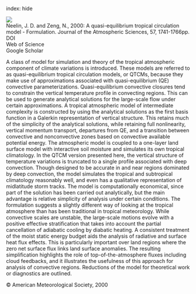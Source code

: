 index: hide

<div class="Citation">
    <div class="Citation-thumb CitationThumb-linked"  data-href="https://doi.org/10.1175/1520-0469(2000)057<1741:aqetcm>2.0.co;2">
      <img src="https://static.claimspace.cloud/climate-study-static/refs/thumbs/9/Neelin_and_Zeng_2000-thumb.png" />
    </div>

  <div class="Citation-body">
    <div class="Citation-text">Neelin, J. D. and Zeng, N., 2000: A quasi-equilibrium tropical circulation model - Formulation. <span class="Article-journal">Journal of the Atmospheric Sciences, </span><span class="Article-volume">57, </span>1741-1766pp.</div>
    <div class="Citation-links">
      <div class="CitationLink" data-href="https://doi.org/10.1175/1520-0469(2000)057<1741:aqetcm>2.0.co;2">
        <div class="CitationLink-icon CitationLink-Doi"></div>
        <div class="CitationLink-text">DOI</div>
      </div>
      <div class="CitationLink" data-href="http://cel.webofknowledge.com/InboundService.do?customersID=atyponcel&smartRedirect=yes&mode=FullRecord&IsProductCode=Yes&product=CEL&Init=Yes&Func=Frame&action=retrieve&SrcApp=literatum&SrcAuth=atyponcel&SID=7CNc3cIRaBKjGbSujFM&UT=WOS:000087392600004">
        <div class="CitationLink-icon CitationLink-Isi"></div>
        <div class="CitationLink-text">Web of Science</div>
      </div>
      <div class="CitationLink" data-href="https://scholar.google.com/scholar?q=10.1175/1520-0469(2000)057<1741:aqetcm>2.0.co;2">
        <div class="CitationLink-icon CitationLink-Scholar"></div>
        <div class="CitationLink-text">Google Scholar</div>
      </div>
    </div>
  </div>
</div>

A class of model for simulation and theory of the tropical atmospheric component of climate variations is introduced. These models are referred to as quasi-equilibrium tropical circulation models, or QTCMs, because they make use of approximations associated with quasi-equilibrium (QE) convective parameterizations. Quasi-equilibrium convective closures tend to constrain the vertical temperature profile in convecting regions. This can be used to generate analytical solutions for the large-scale flow under certain approximations. A tropical atmospheric model of intermediate complexity is constructed by using the analytical solutions as the first basis function in a Galerkin representation of vertical structure. This retains much of the simplicity of the analytical solutions, while retaining full nonlinearity, vertical momentum transport, departures from QE, and a transition between convective and nonconvective zones based on convective available potential energy. The atmospheric model is coupled to a one-layer land surface model with interactive soil moisture and simulates its own tropical climatology. In the QTCM version presented here, the vertical structure of temperature variations is truncated to a single profile associated with deep convection. Though designed to be accurate in and near regions dominated by deep convection, the model simulates the tropical and subtropical climatology reasonably well, and even has a qualitative representation of midlatitude storm tracks. The model is computationally economical, since part of the solution has been carried out analytically, but the main advantage is relative simplicity of analysis under certain conditions. The formulation suggests a slightly different way of looking at the tropical atmosphere than has been traditional in tropical meteorology. While convective scales are unstable, the large-scale motions evolve with a positive effective stratification that takes into account the partial cancellation of adiabatic cooling by diabatic heating. A consistent treatment of the moist static energy budget aids the analysis of radiative and surface heat flux effects. This is particularly important over land regions where the zero net surface flux links land surface anomalies. The resulting simplification highlights the role of top-of-the-atmosphere fluxes including cloud feedbacks, and it illustrates the usefulness of this approach for analysis of convective regions. Reductions of the model for theoretical work or diagnostics are outlined.

<div class="Citation-copy">
&copy; American Meteorological Society, 2000
</div>